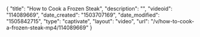 {
    "title": "How to Cook a Frozen Steak",
    "description": "",
    "videoid": "114089669",
    "date_created": "1503707169",
    "date_modified": "1505842715",
    "type": "captivate",
    "layout": "video",
    "url": "\/v\/how-to-cook-a-frozen-steak-mp4\/114089669"
}